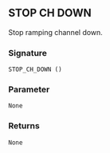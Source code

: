 ## STOP CH  DOWN

Stop ramping channel down.


### Signature

`STOP_CH_DOWN ()`


### Parameter

`None`


### Returns

`None`